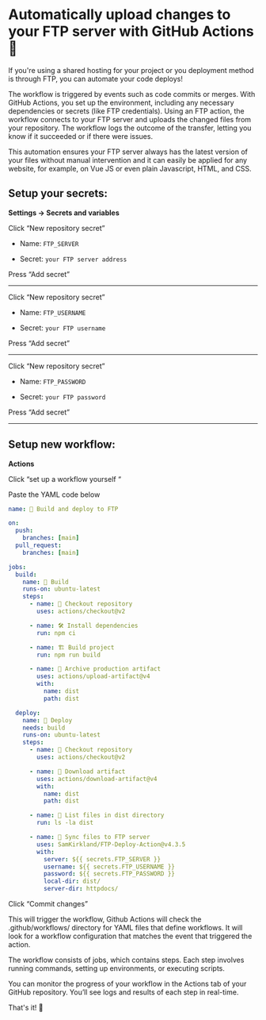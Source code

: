 # Automatically upload changes to your FTP server with GitHub Actions 🚀
If you're using a shared hosting for your project or you deployment method is through FTP, you can  automate your code deploys! 

The workflow is triggered by events such as code commits or merges. 
With GitHub Actions, you set up the environment, including any necessary dependencies or secrets (like FTP credentials). 
Using an FTP action, the workflow connects to your FTP server and uploads the changed files from your repository. 
The workflow logs the outcome of the transfer, letting you know if it succeeded or if there were issues.

This automation ensures your FTP server always has the latest version of your files without manual intervention and it can easily be applied for any website, for example, on Vue JS or even plain Javascript, HTML, and CSS.

## Setup your secrets:

**Settings → Secrets and variables**

Click “New repository secret”

- Name: `FTP_SERVER`

- Secret: `your FTP server address`

Press “Add secret”

---

Click “New repository secret”

- Name: `FTP_USERNAME`

- Secret: `your FTP username`

Press “Add secret”

---

Click “New repository secret”

- Name: `FTP_PASSWORD`

- Secret: `your FTP password`

Press “Add secret”

---
## Setup new workflow:

**Actions**

Click “set up a workflow yourself “

Paste the YAML code below

```yaml
name: 🚀 Build and deploy to FTP

on:
  push:
    branches: [main]
  pull_request:
    branches: [main]

jobs:
  build:
    name: 🔨 Build
    runs-on: ubuntu-latest
    steps:
      - name: 🚚 Checkout repository
        uses: actions/checkout@v2

      - name: 🛠️ Install dependencies
        run: npm ci

      - name: 🏗️ Build project
        run: npm run build

      - name: 🗿 Archive production artifact
        uses: actions/upload-artifact@v4
        with:
          name: dist
          path: dist

  deploy:
    name: 🎉 Deploy
    needs: build
    runs-on: ubuntu-latest
    steps:
      - name: 🚚 Checkout repository
        uses: actions/checkout@v2

      - name: 🗿 Download artifact
        uses: actions/download-artifact@v4
        with:
          name: dist
          path: dist

      - name: 📂 List files in dist directory
        run: ls -la dist

      - name: 📂 Sync files to FTP server
        uses: SamKirkland/FTP-Deploy-Action@v4.3.5
        with:
          server: ${{ secrets.FTP_SERVER }}
          username: ${{ secrets.FTP_USERNAME }}
          password: ${{ secrets.FTP_PASSWORD }}
          local-dir: dist/
          server-dir: httpdocs/

```
Click “Commit changes”

This will trigger the workflow, Github Actions will check the .github/workflows/ directory for YAML files that define workflows. It will look for a workflow configuration that matches the event that triggered the action.

The workflow consists of jobs, which contains steps. Each step involves running commands, setting up environments, or executing scripts.

You can monitor the progress of your workflow in the Actions tab of your GitHub repository. You’ll see logs and results of each step in real-time.

That's it! 🤩
